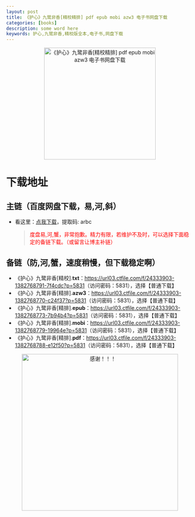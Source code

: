 ```yaml
---
layout: post
title: 《护心》九鹭非香[精校精排] pdf epub mobi azw3 电子书网盘下载
categories: [books]
description: some word here
keywords: 护心,九鹭非香,精校版全本,电子书,网盘下载
---
```


<div align="center"><img src="https://qweree.cn/wp-content/uploads/2024/10/hu-xin.jpg" alt="《护心》九鹭非香[精校精排] pdf epub mobi azw3 电子书网盘下载" width="300px" height="auto"></div>

# 下载地址

## 主链（百度网盘下载，易,河,斜）

- 看这里：[点我下载](https://pan.baidu.com/s/1iMXUbSbtZQZjDcqDmnWUyw?pwd=arbc)，提取码: arbc

  > <p style="color:red" >度盘易,河,蟹，非常抱歉。精力有限，若维护不及时，可以选择下面稳定的备链下载。（或留言让博主补链）</p>

## 备链（防,河,蟹，速度稍慢，但下载稳定啊）

- 《护心》九鹭非香[精校].**txt**：<https://url03.ctfile.com/f/24333903-1382768791-7f4cdc?p=5831>（访问密码：5831），选择【普通下载】
- 《护心》九鹭非香[精排].**azw3**：<https://url03.ctfile.com/f/24333903-1382768770-c24f37?p=5831>（访问密码：5831），选择【普通下载】
- 《护心》九鹭非香[精排].**epub**：<https://url03.ctfile.com/f/24333903-1382768773-7b94b4?p=5831>（访问密码：5831），选择【普通下载】
- 《护心》九鹭非香[精排].**mobi**：<https://url03.ctfile.com/f/24333903-1382768779-19964e?p=5831>（访问密码：5831），选择【普通下载】
- 《护心》九鹭非香[精排].**pdf**：<https://url03.ctfile.com/f/24333903-1382768788-e12f50?p=5831>（访问密码：5831），选择【普通下载】

<div align="center"><img src="https://pic.imgdb.cn/item/6707df6bd29ded1a8ce37031.gif" alt="感谢！！！" width="420px" height="auto"/></div>
